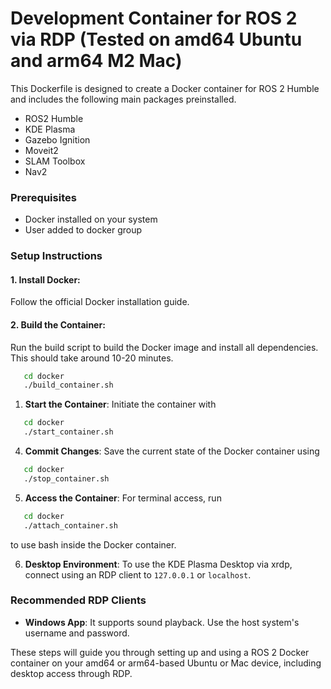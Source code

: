 # __Development Container for ROS 2 via RDP (Tested on amd64 Ubuntu and arm64 M2 Mac)__
This Dockerfile is designed to create a Docker container for ROS 2 Humble and includes the following main packages preinstalled.

- ROS2 Humble
- KDE Plasma
- Gazebo Ignition
- Moveit2
- SLAM Toolbox
- Nav2

### Prerequisites
- Docker installed on your system
- User added to docker group

### Setup Instructions

#### 1. **Install Docker**:
Follow the official Docker installation guide.

#### 2. **Build the Container**:
Run the build script to build the Docker image and install all dependencies. This should take around 10-20 minutes. 


```bash
   cd docker
   ./build_container.sh
```

1. **Start the Container**:
Initiate the container with

```bash
   cd docker
   ./start_container.sh
```

4. **Commit Changes**:
Save the current state of the Docker container using

```bash
   cd docker
   ./stop_container.sh
```

5. **Access the Container**:
For terminal access, run

```bash
   cd docker
   ./attach_container.sh
```

   to use bash inside the Docker container.

6. **Desktop Environment**: 
   To use the KDE Plasma Desktop via xrdp, connect using an RDP client to `127.0.0.1` or `localhost`.

### Recommended RDP Clients

- **Windows App**:
  It supports sound playback. Use the host system's username and password.

These steps will guide you through setting up and using a ROS 2 Docker container on your amd64 or arm64-based Ubuntu or Mac device, including desktop access through RDP.
